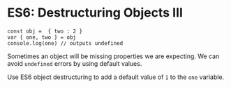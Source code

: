 # ES6: Destructuring Objects III

```
const obj =  { two : 2 }
var { one, two } = obj
console.log(one) // outputs undefined
```

Sometimes an object will be missing properties we are expecting. We can avoid `undefined` errors by using default values. 

Use ES6 object destructuring to add a default value of `1` to the `one` variable. 